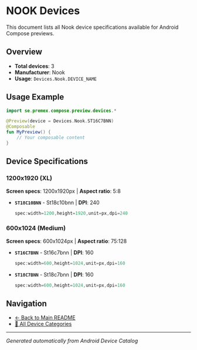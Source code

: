 # NOOK Devices

This document lists all Nook device specifications available for Android Compose previews.

## Overview

- **Total devices**: 3
- **Manufacturer**: Nook
- **Usage**: `Devices.Nook.DEVICE_NAME`

## Usage Example

```kotlin
import se.premex.compose.preview.devices.*

@Preview(device = Devices.Nook.ST16C7BNN)
@Composable
fun MyPreview() {
    // Your composable content
}
```

## Device Specifications

### 1200x1920 (XL)

**Screen specs**: 1200x1920px | **Aspect ratio**: 5:8

- **`ST18C10BNN`** - St18c10bnn | **DPI**: 240
  ```kotlin
  spec:width=1200,height=1920,unit=px,dpi=240
  ```

### 600x1024 (Medium)

**Screen specs**: 600x1024px | **Aspect ratio**: 75:128

- **`ST16C7BNN`** - St16c7bnn | **DPI**: 160
  ```kotlin
  spec:width=600,height=1024,unit=px,dpi=160
  ```

- **`ST18C7BNN`** - St18c7bnn | **DPI**: 160
  ```kotlin
  spec:width=600,height=1024,unit=px,dpi=160
  ```

## Navigation

- [← Back to Main README](../../README.md)
- [📱 All Device Categories](../README.md)

---
*Generated automatically from Android Device Catalog*
